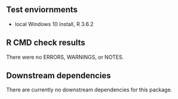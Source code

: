 ## Test enviornments
* local Windows 10 install, R 3.6.2

## R CMD check results
There were no ERRORS, WARNINGS, or NOTES.

## Downstream dependencies
There are currently no downstream dependencies for this package.